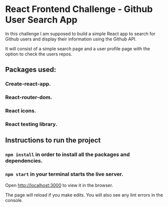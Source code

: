 # React Frontend Challenge - Github User Search App

In this challenge I am supposed to build a simple React app to search for Github users and display their information using
the Github API.

It will consist of a simple search page and a user profile page with the option to check the users repos.

## Packages used:
### Create-react-app.
### React-router-dom.
### React icons.
### React testing library.

## Instructions to run the project

### `npm install` in order to install all the packages and dependencies.
### `npm start` in your terminal starts the live server.

Open [http://localhost:3000](http://localhost:3000) to view it in the browser.

The page will reload if you make edits.
You will also see any lint errors in the console.

